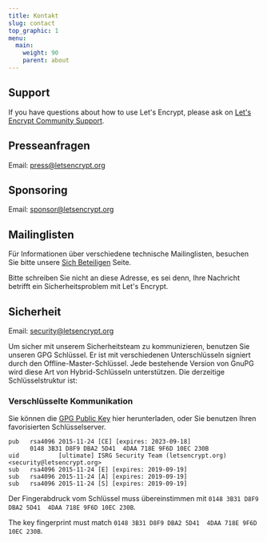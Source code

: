 ```yaml
---
title: Kontakt
slug: contact
top_graphic: 1
menu:
  main:
    weight: 90
    parent: about
---
```


## Support

If you have questions about how to use Let's Encrypt, please ask on [Let's Encrypt Community Support](https://community.letsencrypt.org/).

## Presseanfragen

Email: <press@letsencrypt.org>

## Sponsoring

Email: <sponsor@letsencrypt.org>

## Mailinglisten

Für Informationen über verschiedene technische Mailinglisten, besuchen Sie bitte unsere [Sich Beteiligen](/de/getinvolved/) Seite.

Bitte schreiben Sie nicht an diese Adresse, es sei denn, Ihre Nachricht betrifft ein Sicherheitsproblem mit Let's Encrypt.

## Sicherheit

Email: <security@letsencrypt.org>

Um sicher mit unserem Sicherheitsteam zu kommunizieren, benutzen Sie unseren GPG Schlüssel. Er ist mit verschiedenen Unterschlüsseln signiert durch den Offline-Master-Schlüssel. Jede bestehende Version von GnuPG wird diese Art von Hybrid-Schlüsseln unterstützen. Die derzeitige Schlüsselstruktur ist:

### Verschlüsselte Kommunikation

Sie können die [GPG Public Key](/security_letsencrypt.org-publickey.asc) hier herunterladen, oder Sie benutzen Ihren favorisierten Schlüsselserver.

    pub   rsa4096 2015-11-24 [CE] [expires: 2023-09-18]
          0148 3B31 D8F9 DBA2 5D41  4DAA 718E 9F6D 10EC 230B
    uid           [ultimate] ISRG Security Team (letsencrypt.org) <security@letsencrypt.org>
    sub   rsa4096 2015-11-24 [E] [expires: 2019-09-19]
    sub   rsa4096 2015-11-24 [A] [expires: 2019-09-19]
    sub   rsa4096 2015-11-24 [S] [expires: 2019-09-19]
    

Der Fingerabdruck vom Schlüssel muss übereinstimmen mit `0148 3B31 D8F9 DBA2 5D41  4DAA 718E 9F6D 10EC 230B`.

The key fingerprint must match `0148 3B31 D8F9 DBA2 5D41  4DAA 718E 9F6D 10EC 230B`.